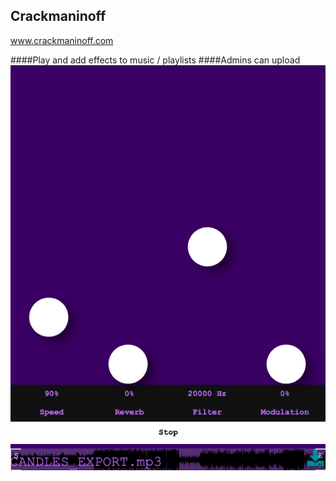 ## Crackmaninoff

www.crackmaninoff.com

####Play and add effects to music / playlists
####Admins can upload
![](crackmaninoff.png)
